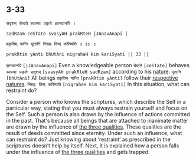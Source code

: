 ## 3-33


```shloka-sa
सदृशम् चेष्टते स्वस्याः प्रकृतेः ज्ञानवानपि ।
```
```shloka-sa-hk
sadRzam ceSTate svasyAH prakRteH jJAnavAnapi |
```
```shloka-sa
प्रकृतिम् यान्ति भूतानि निग्रहः किम् करिष्यति ॥ ३३ ॥
```
```shloka-sa-hk
prakRtim yAnti bhUtAni nigrahaH kim kariSyati || 33 ||
```

`ज्ञानवानपि` `[jJAnavAnapi]` Even a knowledgeable person `चेष्टते` `[ceSTate]` behaves `स्वस्याः प्रकृतेः सदृशम्` `[svasyAH prakRteH sadRzam]` according to his [nature](satva_rajas_tamas_effects). `भूतानि` `[bhUtAni]` All beings `प्रकृतिम् यान्ति` `[prakRtim yAnti]` follow their [respective natures](satva_rajas_tamas_effects). `निग्रहः किम् करिष्यति` `[nigrahaH kim kariSyati]` In this situation, what can restraint do?

Consider a person who knows the scriptures, which describe the Self in a particular way, stating that you must always restrain yourself and focus on the Self. Such a person is also drawn by the influence of actions committed in the past. 
That's because all beings that are attached to inanimate matter are drawn by the influence of [the three qualities](satva_rajas_tamas). These qualities are the result of deeds committed since eternity. Under such an influence, what can restraint do? Just knowing about ‘restraint’ as prescribed in the scriptures doesn’t help by itself.
Next, it is explained how a person falls under the influence of [the three qualities](satva_rajas_tamas) and gets trapped.

